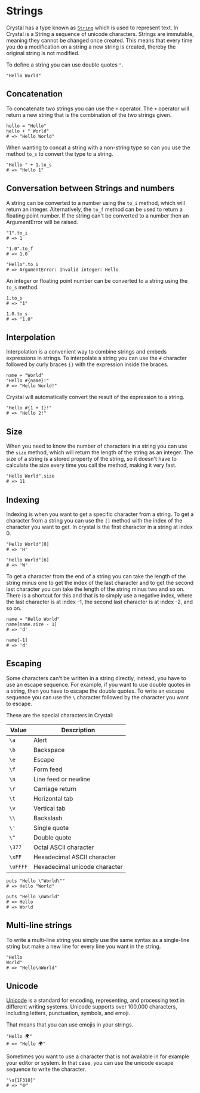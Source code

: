 # Strings

Crystal has a type known as [`String`][strings] which is used to represent text.
In Crystal is a String a sequence of unicode characters.
Strings are immutable, meaning they cannot be changed once created.
This means that every time you do a modification on a string a new string is created, thereby the original string is not modified.

To define a string you can use double quotes `"`.

```crystal
"Hello World"
```

## Concatenation

To concatenate two strings you can use the `+` operator.
The `+` operator will return a new string that is the combination of the two strings given.

```crystal
hello = "Hello"
hello + " World"
# => "Hello World"
```

When wanting to concat a string with a non-string type so can you use the method `to_s` to convert the type to a string.

```crystal
"Hello " + 1.to_s
# => "Hello 1"
```

## Conversation between Strings and numbers

A string can be converted to a number using the `to_i` method, which will return an integer.
Alternatively, the `to_f` method can be used to return a floating point number.
If the string can't be converted to a number then an ArgumentError will be raised.

```crystal
"1".to_i
# => 1

"1.0".to_f
# => 1.0

"Hello".to_i
# => ArgumentError: Invalid integer: Hello
```

An integer or floating point number can be converted to a string using the `to_s` method.

```crystal
1.to_s
# => "1"

1.0.to_s
# => "1.0"
```

## Interpolation

Interpolation is a convenient way to combine strings and embeds expressions in strings.
To interpolate a string you can use the `#` character followed by curly braces `{}` with the expression inside the braces.

```crystal
name = "World"
"Hello #{name}!"
# => "Hello World!"
```

Crystal will automatically convert the result of the expression to a string.

```crystal
"Hello #{1 + 1}!"
# => "Hello 2!"
```

## Size

When you need to know the number of characters in a string you can use the `size` method, which will return the length of the string as an integer.
The size of a string is a stored property of the string, so it doesn't have to calculate the size every time you call the method, making it very fast.

```crystal
"Hello World".size
# => 11
```

## Indexing

Indexing is when you want to get a specific character from a string.
To get a character from a string you can use the `[]` method with the index of the character you want to get.
In crystal is the first character in a string at index 0.

```crystal
"Hello World"[0]
# => 'H'

"Hello World"[6]
# => 'W'
```

To get a character from the end of a string you can take the length of the string minus one to get the index of the last character and to get the second last character you can take the length of the string minus two and so on.
There is a shortcut for this and that is to simply use a negative index, where the last character is at index -1, the second last character is at index -2, and so on.

```crystal
name = "Hello World"
name[name.size - 1]
# => 'd'

name[-1]
# => 'd'
```

## Escaping

Some characters can't be written in a string directly, instead, you have to use an escape sequence.
For example, if you want to use double quotes in a string, then you have to escape the double quotes.
To write an escape sequence you can use the `\` character followed by the character you want to escape.

These are the special characters in Crystal:

| Value    | Description                   |
| -------- | ----------------------------- |
| `\a`     | Alert                         |
| `\b`     | Backspace                     |
| `\e`     | Escape                        |
| `\f`     | Form feed                     |
| `\n`     | Line feed or newline          |
| `\r`     | Carriage return               |
| `\t`     | Horizontal tab                |
| `\v`     | Vertical tab                  |
| `\\`     | Backslash                     |
| `\'`     | Single quote                  |
| `\"`     | Double quote                  |
| `\377`   | Octal ASCII character         |
| `\xFF`   | Hexadecimal ASCII character   |
| `\uFFFF` | Hexadecimal unicode character |

```crystal
puts "Hello \"World\""
# => Hello "World"

puts "Hello \nWorld"
# => Hello
# => World
```

## Multi-line strings

To write a multi-line string you simply use the same syntax as a single-line string but make a new line for every line you want in the string.

```crystal
"Hello
World"
# => "Hello\nWorld"
```

## Unicode

[Unicode][unicode] is a standard for encoding, representing, and processing text in different writing systems.
Unicode supports over 100,000 characters, including letters, punctuation, symbols, and emoji.

That means that you can use emojis in your strings.

```crystal
"Hello 🌍"
# => "Hello 🌍"
```

Sometimes you want to use a character that is not available in for example your editor or system.
In that case, you can use the unicode escape sequence to write the character.

```crystal
"\u{1F310}"
# => "🌐"
```

[strings]: https://crystal-lang.org/reference/latest/syntax_and_semantics/literals/string.html
[unicode]: https://en.wikipedia.org/wiki/Unicode
